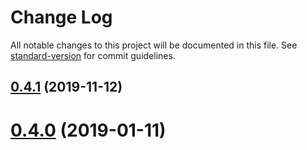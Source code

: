 # Change Log

All notable changes to this project will be documented in this file. See [standard-version](https://github.com/conventional-changelog/standard-version) for commit guidelines.

<a name="0.4.1"></a>
## [0.4.1](https://github.com/ampretia/node-x509/compare/v0.3.2...v0.4.1) (2019-11-12)



<a name="0.4.0"></a>
# [0.4.0](https://github.com/ampretia/node-x509/compare/v0.3.2...v0.4.0) (2019-01-11)
